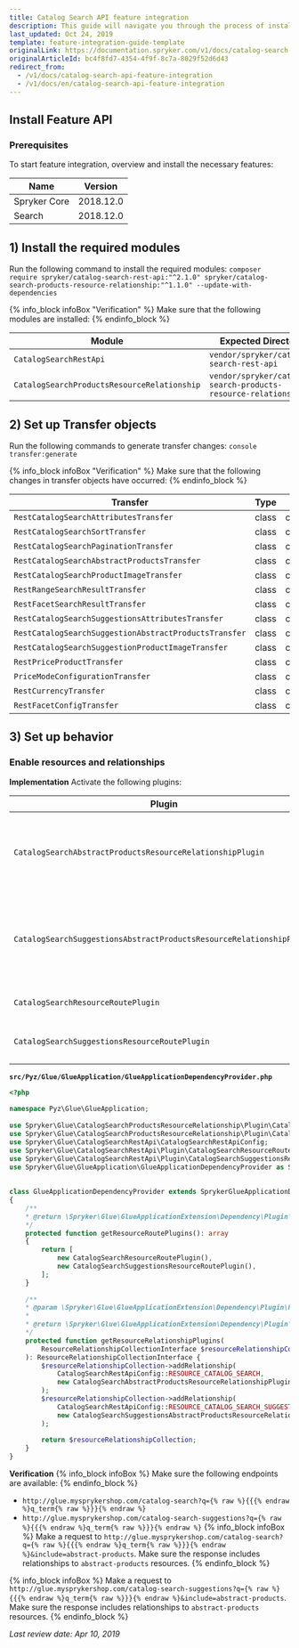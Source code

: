 ```yaml
---
title: Catalog Search API feature integration
description: This guide will navigate you through the process of installing and configuring the Search API feature in Spryker OS.
last_updated: Oct 24, 2019
template: feature-integration-guide-template
originalLink: https://documentation.spryker.com/v1/docs/catalog-search-api-feature-integration
originalArticleId: bc4f8fd7-4354-4f9f-8c7a-8029f52d6d43
redirect_from:
  - /v1/docs/catalog-search-api-feature-integration
  - /v1/docs/en/catalog-search-api-feature-integration
---
```


## Install Feature API
### Prerequisites
To start feature integration, overview and install the necessary features:

| Name |Version  |
| --- | --- |
| Spryker Core |2018.12.0  |
| Search | 2018.12.0 |

## 1) Install the required modules

Run the following command to install the required modules:
`composer require spryker/catalog-search-rest-api:"^2.1.0" spryker/catalog-search-products-resource-relationship:"^1.1.0" --update-with-dependencies`

{% info_block infoBox "Verification" %}
Make sure that the following modules are installed:
{% endinfo_block %}

| Module | Expected Directory |
| --- | --- |
| `CatalogSearchRestApi` | `vendor/spryker/catalog-search-rest-api` |
| `CatalogSearchProductsResourceRelationship` | `vendor/spryker/catalog-search-products-resource-relationship` |

## 2) Set up Transfer objects

Run the following commands to generate transfer changes:
`console transfer:generate`

{% info_block infoBox "Verification" %}
Make sure that the following changes in transfer objects have occurred:
{% endinfo_block %}

| Transfer |Type  | Event | Path |
| --- | --- | --- | --- |
| `RestCatalogSearchAttributesTransfer` | class  | created | `src/Generated/Shared/Transfer/RestCatalogSearchAttributesTransfer	` |
| `RestCatalogSearchSortTransfer` | class  | created | `src/Generated/Shared/Transfer/RestCatalogSearchSortTransfer	` |
| `RestCatalogSearchPaginationTransfer` | class  | created | `src/Generated/Shared/Transfer/RestCatalogSearchPaginationTransfer	` |
| `RestCatalogSearchAbstractProductsTransfer` | class  | created | `src/Generated/Shared/Transfer/RestCatalogSearchAbstractProductsTransfer` |
| `RestCatalogSearchProductImageTransfer` | class  | created | `src/Generated/Shared/Transfer/RestCatalogSearchProductImageTransfer` |
| `RestRangeSearchResultTransfer` | class  | created | `src/Generated/Shared/Transfer/RestRangeSearchResultTransfer` |
| `RestFacetSearchResultTransfer` | class  | created | `src/Generated/Shared/Transfer/RestFacetSearchResultTransfer` |
| `RestCatalogSearchSuggestionsAttributesTransfer` | class  | created | `src/Generated/Shared/Transfer/RestCatalogSearchSuggestionsAttributesTransfer` |
| `RestCatalogSearchSuggestionAbstractProductsTransfer` | class  | created | `src/Generated/Shared/Transfer/RestCatalogSearchSuggestionAbstractProductsTransfer` |
| `RestCatalogSearchSuggestionProductImageTransfer` | class  | created | `src/Generated/Shared/Transfer/RestCatalogSearchSuggestionProductImageTransfer` |
| `RestPriceProductTransfer` | class  | created | `src/Generated/Shared/Transfer/RestPriceProductTransfer` |
| `PriceModeConfigurationTransfer` | class  | created | `src/Generated/Shared/Transfer/PriceModeConfigurationTransfer` |
| `RestCurrencyTransfer` | class  | created | `src/Generated/Shared/Transfer/RestCurrencyTransfer` |
| `RestFacetConfigTransfer` | class  | created | `src/Generated/Shared/Transfer/RestFacetConfigTransfer	` |

## 3) Set up behavior
### Enable resources and relationships
**Implementation**
Activate the following plugins:

|  Plugin|Specification  | Prerequisites | Namespace |
| --- | --- | --- | --- |
| `CatalogSearchAbstractProductsResourceRelationshipPlugin` | Adds the abstract product resource relationship to search results. | None | `Spryker\Glue\CatalogSearchProductsResourceRelationship\Plugin` |
| `CatalogSearchSuggestionsAbstractProductsResourceRelationshipPlugin` | Adds the abstract product resource relationship to search suggestions results. | None | `Spryker\Glue\CatalogSearchProductsResourceRelationship\Plugin` |
| `CatalogSearchResourceRoutePlugin` | Registers the `search` resource. | None | `Spryker\Glue\CatalogSearchRestApi\Plugin\CatalogSearchResourceRoutePlugin` |
| `CatalogSearchSuggestionsResourceRoutePlugin` | Registers the `search-suggestions` resource. | None | `Spryker\Glue\CatalogSearchRestApi\Plugin\CatalogSearchSuggestionsResourceRoutePlugin` |

**`src/Pyz/Glue/GlueApplication/GlueApplicationDependencyProvider.php`**
```php
<?php
 
namespace Pyz\Glue\GlueApplication;
 
use Spryker\Glue\CatalogSearchProductsResourceRelationship\Plugin\CatalogSearchAbstractProductsResourceRelationshipPlugin;
use Spryker\Glue\CatalogSearchProductsResourceRelationship\Plugin\CatalogSearchSuggestionsAbstractProductsResourceRelationshipPlugin;
use Spryker\Glue\CatalogSearchRestApi\CatalogSearchRestApiConfig;
use Spryker\Glue\CatalogSearchRestApi\Plugin\CatalogSearchResourceRoutePlugin;
use Spryker\Glue\CatalogSearchRestApi\Plugin\CatalogSearchSuggestionsResourceRoutePlugin;
use Spryker\Glue\GlueApplication\GlueApplicationDependencyProvider as SprykerGlueApplicationDependencyProvider;
 
 
class GlueApplicationDependencyProvider extends SprykerGlueApplicationDependencyProvider
{
    /**
    * @return \Spryker\Glue\GlueApplicationExtension\Dependency\Plugin\ResourceRoutePluginInterface[]
    */
    protected function getResourceRoutePlugins(): array
    {       
        return [
            new CatalogSearchResourceRoutePlugin(),
            new CatalogSearchSuggestionsResourceRoutePlugin(),
        ];
    }
 
    /**
    * @param \Spryker\Glue\GlueApplicationExtension\Dependency\Plugin\ResourceRelationshipCollectionInterface $resourceRelationshipCollection
    *
    * @return \Spryker\Glue\GlueApplicationExtension\Dependency\Plugin\ResourceRelationshipCollectionInterface
    */
    protected function getResourceRelationshipPlugins(
        ResourceRelationshipCollectionInterface $resourceRelationshipCollection
    ): ResourceRelationshipCollectionInterface {
        $resourceRelationshipCollection->addRelationship(
            CatalogSearchRestApiConfig::RESOURCE_CATALOG_SEARCH,
            new CatalogSearchAbstractProductsResourceRelationshipPlugin()
        );
        $resourceRelationshipCollection->addRelationship(
            CatalogSearchRestApiConfig::RESOURCE_CATALOG_SEARCH_SUGGESTIONS,
            new CatalogSearchSuggestionsAbstractProductsResourceRelationshipPlugin()
        );
 
        return $resourceRelationshipCollection;
    }
}
```

**Verification**
{% info_block infoBox %}
Make sure the following endpoints are available:
{% endinfo_block %}
* `http://glue.mysprykershop.com/catalog-search?q={% raw %}{{{% endraw %}q_term{% raw %}}}{% endraw %}`
* `http://glue.mysprykershop.com/catalog-search-suggestions?q={% raw %}{{{% endraw %}q_term{% raw %}}}{% endraw %}`
{% info_block infoBox %}
Make a request to `http://glue.mysprykershop.com/catalog-search?q={% raw %}{{{% endraw %}q_term{% raw %}}}{% endraw %}&include=abstract-products`. Make sure the response includes relationships to `abstract-products` resources.
{% endinfo_block %}

{% info_block infoBox %}
Make a request to `http://glue.mysprykershop.com/catalog-search-suggestions?q={% raw %}{{{% endraw %}q_term{% raw %}}}{% endraw %}&include=abstract-products`. Make sure the response includes relationships to `abstract-products` resources.
{% endinfo_block %}

_Last review date: Apr 10, 2019_
